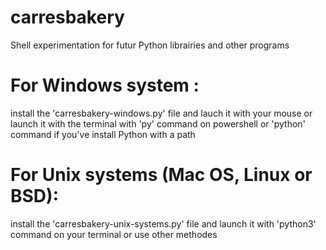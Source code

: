 # carresbakery
Shell experimentation for futur Python librairies and other programs

# For Windows system :
install the 'carresbakery-windows.py' file
and lauch it with your mouse or launch it with the terminal with 'py' command on powershell or 'python' command if you've install Python with a path

# For Unix systems (Mac OS, Linux or BSD):
install the 'carresbakery-unix-systems.py' file
and launch it with 'python3' command on your terminal or use other methodes
